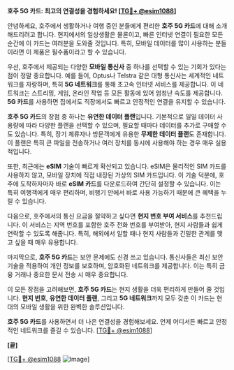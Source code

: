 **호주 5G 카드: 최고의 연결성을 경험하세요! [[TG💪+ @esim1088](https://t.me/s/esim1088)]**

안녕하세요, 호주에서 생활하거나 여행 중인 분들에게 편리한 **호주 5G 카드**에 대해 소개해드리려고 합니다. 현지에서의 일상생활은 물론이고, 빠른 인터넷 연결이 필요한 모든 순간에 이 카드는 여러분을 도와줄 것입니다. 특히, 모바일 데이터를 많이 사용하는 분들이라면 이 제품은 필수품이라고 할 수 있습니다.

우선, 호주에서 제공되는 다양한 **모바일 통신사** 중 하나를 선택할 수 있는 기회가 있다는 점이 정말 중요합니다. 예를 들어, Optus나 Telstra 같은 대형 통신사는 세계적인 네트워크를 자랑하며, 특히 **5G 네트워크**를 통해 초고속 인터넷 서비스를 제공합니다. 이 네트워크는 스트리밍, 게임, 온라인 작업 등 모든 활동에 있어 엄청난 속도를 제공합니다. **5G 카드**를 사용하면 집에서도 직장에서도 빠르고 안정적인 연결을 유지할 수 있습니다.

**호주 5G 카드**의 장점 중 하나는 **유연한 데이터 플랜**입니다. 기본적으로 일일 데이터 사용량에 따라 다양한 플랜을 선택할 수 있으며, 필요할 때마다 데이터를 추가로 구매할 수도 있습니다. 특히, 장기 체류자나 방문객에게 유용한 **무제한 데이터 플랜**도 존재합니다. 이 플랜은 특히 큰 파일을 전송하거나 여러 장치를 동시에 사용해야 하는 경우 매우 실용적입니다.

또한, 최근에는 **eSIM** 기술이 빠르게 확산되고 있습니다. eSIM은 물리적인 SIM 카드를 사용하지 않고, 모바일 장치에 직접 내장된 가상의 SIM 카드입니다. 이 기술 덕분에, 호주에 도착하자마자 바로 **eSIM 카드**를 다운로드하여 간단히 설정할 수 있습니다. 이는 특히 여행객에게 매우 편리하며, 비행기 안에서 바로 사용 가능하기 때문에 큰 혜택을 누릴 수 있습니다.

다음으로, 호주에서의 통신 요금을 절약하고 싶다면 **현지 번호 부여 서비스**를 추천드립니다. 이 서비스는 지역 번호를 포함한 호주 전화 번호를 부여받아, 현지 사람들과 쉽게 연락할 수 있도록 해줍니다. 특히, 해외에서 일할 때나 현지 사람들과 긴밀한 관계를 맺고 싶을 때 매우 유용합니다.

마지막으로, **호주 5G 카드**는 보안 문제에도 신경 쓰고 있습니다. 통신사들은 최신 보안 기술을 적용하여 개인 정보를 보호하며, 암호화된 네트워크를 제공합니다. 이는 특히 금융 거래나 중요한 문서 전송 시 매우 중요합니다.

이 모든 장점을 고려해보면, **호주 5G 카드**는 현지 생활을 더욱 편리하게 만들어 줄 것입니다. **현지 번호**, **유연한 데이터 플랜**, 그리고 **5G 네트워크**까지 모두 갖춘 이 카드는 현대의 모바일 생활을 위한 완벽한 솔루션입니다.

**호주 5G 카드**를 사용하면서 더 나은 연결성을 경험해보세요. 언제 어디서든 빠르고 안정적인 네트워크를 즐길 수 있습니다. [[TG💪+ @esim1088](https://t.me/s/esim1088)]

**[끝]**

[[TG💪+ @esim1088](https://t.me/s/esim1088) ![Image](https://i.postimg.cc/Y0z9fWf4/image.png)]